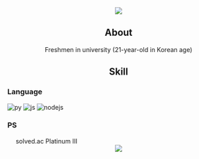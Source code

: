 <div align="center">
  <img src="https://capsule-render.vercel.app/api?type=waving&height=265&color=0:aa4b6b,50:6b6b83,100:3b8d99&text=A%20L%20K%20A%20L%20I%20T%20O%20P&fontSize=45&fontColor=ffffff&fontAlignY=35&animation=fadeIn">
</div>

<div align="center">
  <h2>About</h2>
  <p>Freshmen in university (21-year-old in Korean age)</p>
</div>

<div align="center">
  <h2>Skill</h2>
</div>

### Language
![py](https://img.shields.io/badge/Python-3776AB?style=for-the-badge&logo=python&logoColor=white)
![js](https://img.shields.io/badge/JavaScript-F7DF1E?style=for-the-badge&logo=JavaScript&logoColor=white)
![nodejs](https://img.shields.io/badge/Node.js-43853D?style=for-the-badge&logo=node.js&logoColor=white)

### PS
<img src="https://github.com/alkalitop/alkalitop/assets/47966951/c81d9a71-bdef-406d-8b6b-250c013ac651" width="15">
solved.ac Platinum III

<div align="center">
  <img src="https://capsule-render.vercel.app/api?type=waving&height=100&color=0:3b8d99,50:6b6b83,100:aa4b6b&section=footer">
</div>
